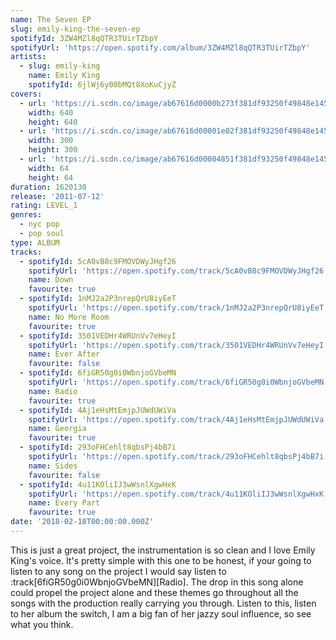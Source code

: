 ```yaml
---
name: The Seven EP
slug: emily-king-the-seven-ep
spotifyId: 3ZW4MZl8qQTR3TUirTZbpY
spotifyUrl: 'https://open.spotify.com/album/3ZW4MZl8qQTR3TUirTZbpY'
artists:
  - slug: emily-king
    name: Emily King
    spotifyId: 6jlWj6y00bMQt8XoKuCjyZ
covers:
  - url: 'https://i.scdn.co/image/ab67616d0000b273f381df93250f49848e1454b5'
    width: 640
    height: 640
  - url: 'https://i.scdn.co/image/ab67616d00001e02f381df93250f49848e1454b5'
    width: 300
    height: 300
  - url: 'https://i.scdn.co/image/ab67616d00004851f381df93250f49848e1454b5'
    width: 64
    height: 64
duration: 1620130
release: '2011-07-12'
rating: LEVEL_1
genres:
  - nyc pop
  - pop soul
type: ALBUM
tracks:
  - spotifyId: 5cA0vB8c9FMOVDWyJHgf26
    spotifyUrl: 'https://open.spotify.com/track/5cA0vB8c9FMOVDWyJHgf26'
    name: Down
    favourite: true
  - spotifyId: 1nMJ2a2P3nrepQrU8iyEeT
    spotifyUrl: 'https://open.spotify.com/track/1nMJ2a2P3nrepQrU8iyEeT'
    name: No More Room
    favourite: true
  - spotifyId: 3501VEDHr4WRUnVv7eHeyI
    spotifyUrl: 'https://open.spotify.com/track/3501VEDHr4WRUnVv7eHeyI'
    name: Ever After
    favourite: false
  - spotifyId: 6fiGR50g0i0WbnjoGVbeMN
    spotifyUrl: 'https://open.spotify.com/track/6fiGR50g0i0WbnjoGVbeMN'
    name: Radio
    favourite: true
  - spotifyId: 4Aj1eHsMtEmjpJUWdUWiVa
    spotifyUrl: 'https://open.spotify.com/track/4Aj1eHsMtEmjpJUWdUWiVa'
    name: Georgia
    favourite: true
  - spotifyId: 293oFHCehlt8qbsPj4bB7i
    spotifyUrl: 'https://open.spotify.com/track/293oFHCehlt8qbsPj4bB7i'
    name: Sides
    favourite: false
  - spotifyId: 4u11KOliIJ3wWsnlXgwHxK
    spotifyUrl: 'https://open.spotify.com/track/4u11KOliIJ3wWsnlXgwHxK'
    name: Every Part
    favourite: true
date: '2018-02-18T00:00:00.000Z'
---
```

This is just a great project, the instrumentation is so clean and I love Emily King's voice.
It's pretty simple with this one to be honest, if your going to listen to any song on the
project I would say listen to :track[6fiGR50g0i0WbnjoGVbeMN][Radio]. The drop in this song
alone could propel the project alone and these themes go throughout all the songs with the
production really carrying you through. Listen to this, listen to her album the switch, I
am a big fan of her jazzy soul influence, so see what you think.
